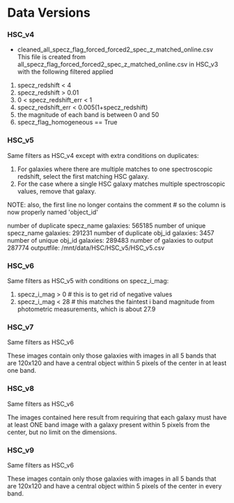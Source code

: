 # Data Versions

### HSC_v4
- cleaned_all_specz_flag_forced_forced2_spec_z_matched_online.csv
This file is created from all_specz_flag_forced_forced2_spec_z_matched_online.csv in HSC_v3 with the following filtered applied

1. specz_redshift < 4
2. specz_redshift > 0.01
3. 0 < specz_redshift_err < 1
4. specz_redshift_err < 0.005(1+specz_redshift)
5. the magnitude of each band is between 0 and 50
6. specz_flag_homogeneous == True

### HSC_v5

Same filters as HSC_v4 except with extra conditions on duplicates:

1. For galaxies where there are multiple matches to one spectroscopic redshift, select the first matching HSC galaxy.
2. For the case where a single HSC galaxy matches multiple spectroscopic values, remove that galaxy.

NOTE: also, the first line no longer contains the comment # so the column is now properly named 'object_id'

number of duplicate specz_name galaxies:  565185
number of unique specz_name galaxies:  291231
number of duplicate obj_id galaxies:  3457
number of unique obj_id galaxies:  289483
number of galaxies to output 287774
outputfile: /mnt/data/HSC/HSC_v5/HSC_v5.csv

### HSC_v6

Same filters as HSC_v5 with conditions on specz_i_mag:

1. specz_i_mag > 0 # this is to get rid of negative values
2. specz_i_mag < 28 # this matches the faintest i band magnitude from photometric measurements, which is about 27.9

### HSC_v7

Same filters as HSC_v6

These images contain only those galaxies with images in all 5 bands that are 120x120 and have a central object within 5 pixels of the center in at least one band.

### HSC_v8

Same filters as HSC_v6

The images contained here result from requiring that each galaxy must have at least ONE
band image with a galaxy present within 5 pixels from the center, but no limit on the dimensions.

### HSC_v9

Same filters as HSC_v6

These images contain only those galaxies with images in all 5 bands that are 120x120 and have a central object within 5 pixels of the center in every band.


